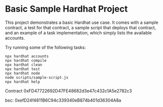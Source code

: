 # Basic Sample Hardhat Project

This project demonstrates a basic Hardhat use case. It comes with a sample contract, a test for that contract, a sample script that deploys that contract, and an example of a task implementation, which simply lists the available accounts.

Try running some of the following tasks:

```shell
npx hardhat accounts
npx hardhat compile
npx hardhat clean
npx hardhat test
npx hardhat node
node scripts/sample-script.js
npx hardhat help
```

Contract
0xFD47722692D47FE48682d3e47c432c1A5e2782c3

bsc: 0xefD24f4811B6C94c339340eB874b401d36304A8a
